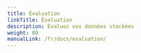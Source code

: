 ```yaml
---
title: Évaluation
linkTitle: Évaluation
description: Évaluez vos données stockées
weight: 80
manualLink: /fr/docs/evaluation/
---
```

<script>
  window.location.href = "/fr/docs/evaluation/";
</script>
